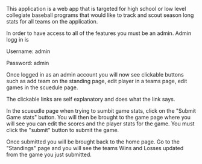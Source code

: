 This application is a web app that is targeted for high school or low level collegiate baseball programs that would like to track and scout season long stats for all teams on the application. 

In order to have access to all of the features you must be an admin. 
Admin logg in is 

Username: admin 

Password: admin

Once logged in as an admin account you will now see clickable buttons such as add team on the standing page, edit player in a teams page, edit games in the scuedule page. 

The clickable links are self explanatory and does what the link says. 

In the scueudle page when trying to sumbit game stats, click on the "Submit Game stats" button. You will then be brought to the game page where you will see you can edit the scores and the player stats for the game. You must click the "submit" button to submit the game.

Once submitted you will be brought back to the home page. Go to the "Standings" page and you will see the teams Wins and Losses updated from the game you just submitted. 
